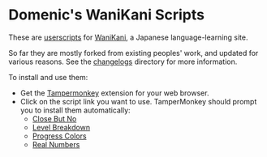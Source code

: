 # Domenic's WaniKani Scripts

These are [userscripts](https://en.wikipedia.org/wiki/Userscript) for [WaniKani](https://www.wanikani.com/), a Japanese language-learning site.

So far they are mostly forked from existing peoples' work, and updated for various reasons. See the [changelogs](./changelogs/) directory for more information.

To install and use them:

- Get the [Tampermonkey](https://tampermonkey.net/) extension for your web browser.
- Click on the script link you want to use. TamperMonkey should prompt you to install them automatically:
  - [Close But No](https://raw.githubusercontent.com/domenic/wk-scripts/master/scripts/close-but-no.user.js)
  - [Level Breakdown](https://raw.githubusercontent.com/domenic/wk-scripts/master/scripts/level-breakdown.user.js)
  - [Progress Colors](https://raw.githubusercontent.com/domenic/wk-scripts/master/scripts/progress-colors.user.js)
  - [Real Numbers](https://raw.githubusercontent.com/domenic/wk-scripts/master/scripts/real-numbers.user.js)
